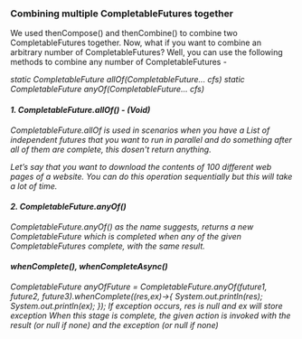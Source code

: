 <h3> Combining multiple CompletableFutures together </h3>
We used thenCompose() and thenCombine() to combine two CompletableFutures together. 
Now, what if you want to combine an arbitrary number of CompletableFutures? Well, 
you can use the following methods to combine any number of CompletableFutures -

_static CompletableFuture<Void>	 allOf(CompletableFuture<?>... cfs)
static CompletableFuture<Object> anyOf(CompletableFuture<?>... cfs)_

<h4> 1. CompletableFuture.allOf() - (Void)</h4>
CompletableFuture.allOf is used in scenarios when you have a List of independent 
futures that you want to run in parallel and do something after all of them are complete,
this dosen't return anything.

Let’s say that you want to download the contents of 100 different web pages of a website. 
You can do this operation sequentially but this will take a lot of time. 

<h4> 2. CompletableFuture.anyOf() </h4>
CompletableFuture.anyOf() as the name suggests, returns a new CompletableFuture which is 
completed when any of the given CompletableFutures complete, with the same result.

<h4> whenComplete(), whenCompleteAsync() </h4>
 CompletableFuture<Object> anyOfFuture = CompletableFuture.anyOf(future1, future2, future3).whenComplete((res,ex)->{
            System.out.println(res);
            System.out.println(ex);
        });
 If exception occurs, res is null and ex will store exception
 When this stage is complete, the given action is invoked with 
 the result (or null if none) and the exception (or null if none) 